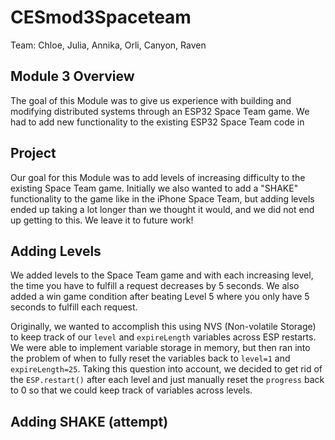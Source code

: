# CESmod3Spaceteam
Team: Chloe, Julia, Annika, Orli, Canyon, Raven

## Module 3 Overview
The goal of this Module was to give us experience with building and modifying distributed systems through an ESP32 Space Team game. We had to add new functionality to the existing ESP32 Space Team code in 

## Project
Our goal for this Module was to add levels of increasing difficulty to the existing Space Team game. Initially we also wanted to add a "SHAKE" functionality to the game like in the iPhone Space Team, but adding levels ended up taking a lot longer than we thought it would, and we did not end up getting to this. We leave it to future work!

## Adding Levels
We added levels to the Space Team game and with each increasing level, the time you have to fulfill a request decreases by 5 seconds. We also added a win game condition after beating Level 5 where you only have 5 seconds to fulfill each request. 

Originally, we wanted to accomplish this using NVS (Non-volatile Storage) to keep track of our `level` and `expireLength` variables across ESP restarts. We were able to implement variable storage in memory, but then ran into the problem of when to fully reset the variables back to `level=1` and `expireLength=25`. Taking this question into account, we decided to get rid of the `ESP.restart()` after each level and just manually reset the `progress` back to 0 so that we could keep track of variables across levels.

## Adding SHAKE (attempt)
